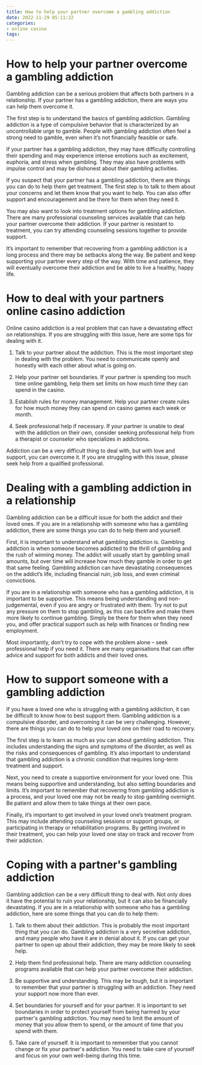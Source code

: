 ```yaml
---
title: How to help your partner overcome a gambling addiction
date: 2022-11-29 05:11:22
categories:
- online casino
tags:
---
```



#  How to help your partner overcome a gambling addiction

Gambling addiction can be a serious problem that affects both partners in a relationship. If your partner has a gambling addiction, there are ways you can help them overcome it.

The first step is to understand the basics of gambling addiction. Gambling addiction is a type of compulsive behavior that is characterized by an uncontrollable urge to gamble. People with gambling addiction often feel a strong need to gamble, even when it’s not financially feasible or safe.

If your partner has a gambling addiction, they may have difficulty controlling their spending and may experience intense emotions such as excitement, euphoria, and stress when gambling. They may also have problems with impulse control and may be dishonest about their gambling activities.

If you suspect that your partner has a gambling addiction, there are things you can do to help them get treatment. The first step is to talk to them about your concerns and let them know that you want to help. You can also offer support and encouragement and be there for them when they need it.

You may also want to look into treatment options for gambling addiction. There are many professional counseling services available that can help your partner overcome their addiction. If your partner is resistant to treatment, you can try attending counseling sessions together to provide support.

It’s important to remember that recovering from a gambling addiction is a long process and there may be setbacks along the way. Be patient and keep supporting your partner every step of the way. With time and patience, they will eventually overcome their addiction and be able to live a healthy, happy life.

#  How to deal with your partners online casino addiction

Online casino addiction is a real problem that can have a devastating effect on relationships. If you are struggling with this issue, here are some tips for dealing with it.

1. Talk to your partner about the addiction. This is the most important step in dealing with the problem. You need to communicate openly and honestly with each other about what is going on.

2. Help your partner set boundaries. If your partner is spending too much time online gambling, help them set limits on how much time they can spend in the casino.

3. Establish rules for money management. Help your partner create rules for how much money they can spend on casino games each week or month.

4. Seek professional help if necessary. If your partner is unable to deal with the addiction on their own, consider seeking professional help from a therapist or counselor who specializes in addictions.

Addiction can be a very difficult thing to deal with, but with love and support, you can overcome it. If you are struggling with this issue, please seek help from a qualified professional.

#  Dealing with a gambling addiction in a relationship

Gambling addiction can be a difficult issue for both the addict and their loved ones. If you are in a relationship with someone who has a gambling addiction, there are some things you can do to help them and yourself.

First, it is important to understand what gambling addiction is. Gambling addiction is when someone becomes addicted to the thrill of gambling and the rush of winning money. The addict will usually start by gambling small amounts, but over time will increase how much they gamble in order to get that same feeling. Gambling addiction can have devastating consequences on the addict’s life, including financial ruin, job loss, and even criminal convictions.

If you are in a relationship with someone who has a gambling addiction, it is important to be supportive. This means being understanding and non-judgemental, even if you are angry or frustrated with them. Try not to put any pressure on them to stop gambling, as this can backfire and make them more likely to continue gambling. Simply be there for them when they need you, and offer practical support such as help with finances or finding new employment.

Most importantly, don’t try to cope with the problem alone – seek professional help if you need it. There are many organisations that can offer advice and support for both addicts and their loved ones.

#  How to support someone with a gambling addiction 

If you have a loved one who is struggling with a gambling addiction, it can be difficult to know how to best support them. Gambling addiction is a compulsive disorder, and overcoming it can be very challenging. However, there are things you can do to help your loved one on their road to recovery.

The first step is to learn as much as you can about gambling addiction. This includes understanding the signs and symptoms of the disorder, as well as the risks and consequences of gambling. It’s also important to understand that gambling addiction is a chronic condition that requires long-term treatment and support.

Next, you need to create a supportive environment for your loved one. This means being supportive and understanding, but also setting boundaries and limits. It’s important to remember that recovering from gambling addiction is a process, and your loved one may not be ready to stop gambling overnight. Be patient and allow them to take things at their own pace.

Finally, it’s important to get involved in your loved one’s treatment program. This may include attending counseling sessions or support groups, or participating in therapy or rehabilitation programs. By getting involved in their treatment, you can help your loved one stay on track and recover from their addiction.

#  Coping with a partner's gambling addiction

Gambling addiction can be a very difficult thing to deal with. Not only does it have the potential to ruin your relationship, but it can also be financially devastating. If you are in a relationship with someone who has a gambling addiction, here are some things that you can do to help them:

1. Talk to them about their addiction. This is probably the most important thing that you can do. Gambling addiction is a very secretive addiction, and many people who have it are in denial about it. If you can get your partner to open up about their addiction, they may be more likely to seek help.

2. Help them find professional help. There are many addiction counseling programs available that can help your partner overcome their addiction.

3. Be supportive and understanding. This may be tough, but it is important to remember that your partner is struggling with an addiction. They need your support now more than ever.

4. Set boundaries for yourself and for your partner. It is important to set boundaries in order to protect yourself from being harmed by your partner's gambling addiction. You may need to limit the amount of money that you allow them to spend, or the amount of time that you spend with them.

5. Take care of yourself. It is important to remember that you cannot change or fix your partner's addiction. You need to take care of yourself and focus on your own well-being during this time.